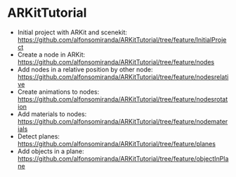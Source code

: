 # ARKitTutorial

- Initial project with ARKit and scenekit: https://github.com/alfonsomiranda/ARKitTutorial/tree/feature/InitialProject
- Create a node in ARKit: https://github.com/alfonsomiranda/ARKitTutorial/tree/feature/nodes
- Add nodes in a relative position by other node: https://github.com/alfonsomiranda/ARKitTutorial/tree/feature/nodesrelative
- Create animations to nodes: https://github.com/alfonsomiranda/ARKitTutorial/tree/feature/nodesrotation
- Add materials to nodes: https://github.com/alfonsomiranda/ARKitTutorial/tree/feature/nodematerials
- Detect planes: https://github.com/alfonsomiranda/ARKitTutorial/tree/feature/planes
- Add objects in a plane: https://github.com/alfonsomiranda/ARKitTutorial/tree/feature/objectInPlane
